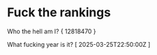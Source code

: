# Fuck the rankings

Who the hell am I?
{ 12818470 }

What fucking year is it?
[ 2025-03-25T22:50:00Z ]
